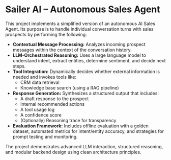 # Sailer AI – Autonomous Sales Agent

This project implements a simplified version of an autonomous AI Sales Agent. Its purpose is to handle individual conversation turns with sales prospects by performing the following:

- **Contextual Message Processing:** Analyzes incoming prospect messages within the context of the conversation history.
- **LLM-Orchestrated Reasoning:** Uses a large language model to understand intent, extract entities, determine sentiment, and decide next steps.
- **Tool Integration:** Dynamically decides whether external information is needed and invokes tools like:
  - CRM data retrieval
  - Knowledge base search (using a RAG pipeline)
- **Response Generation:** Synthesizes a structured output that includes:
  - A draft response to the prospect
  - Internal recommended actions
  - A tool usage log
  - A confidence score
  - (Optionally) Reasoning trace for transparency
- **Evaluation Framework:** Includes offline evaluation with a golden dataset, automated metrics for intent/entity accuracy, and strategies for prompt testing and monitoring.

The project demonstrates advanced LLM interaction, structured reasoning, and modular backend design using clean architecture principles.
